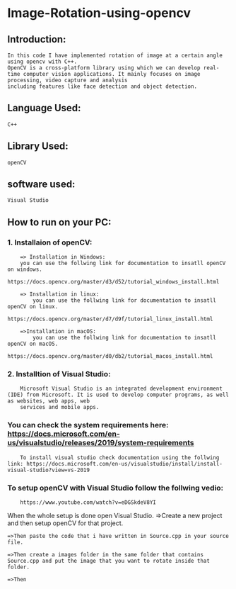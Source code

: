 # Image-Rotation-using-opencv

## Introduction:
    In this code I have implemented rotation of image at a certain angle using opencv with C++.
    OpenCV is a cross-platform library using which we can develop real-time computer vision applications. It mainly focuses on image processing, video capture and analysis 
    including features like face detection and object detection.
    
## Language Used:
    C++
## Library Used:
    openCV
## software used:
    Visual Studio
## How to run on your PC:
### 1. Installaion of openCV:
        => Installation in Windows:
        you can use the follwing link for documentation to insatll openCV on windows.
             https://docs.opencv.org/master/d3/d52/tutorial_windows_install.html
   
        => Installation in linux:
            you can use the follwing link for documentation to insatll openCV on linux.
             https://docs.opencv.org/master/d7/d9f/tutorial_linux_install.html
             
        =>Installation in macOS:
            you can use the follwing link for documentation to insatll openCV on macOS.
             https://docs.opencv.org/master/d0/db2/tutorial_macos_install.html
    
### 2. Installtion of Visual Studio:
        Microsoft Visual Studio is an integrated development environment (IDE) from Microsoft. It is used to develop computer programs, as well as websites, web apps, web 
        services and mobile apps.
 ### You can check the system requirements here: https://docs.microsoft.com/en-us/visualstudio/releases/2019/system-requirements
        To install visual studio check documentation using the follwing link: https://docs.microsoft.com/en-us/visualstudio/install/install-visual-studio?view=vs-2019
        
###  To setup openCV with Visual Studio follow the follwing vedio:
        https://www.youtube.com/watch?v=eDGSkdeV8YI
       
When the whole setup is done open Visual Studio.
    =>Create a new project and then setup openCV for that project.
    
    =>Then paste the code that i have written in Source.cpp in your source file.
    
    =>Then create a images folder in the same folder that contains Source.cpp and put the image that you want to rotate inside that folder.
    
    =>Then 
